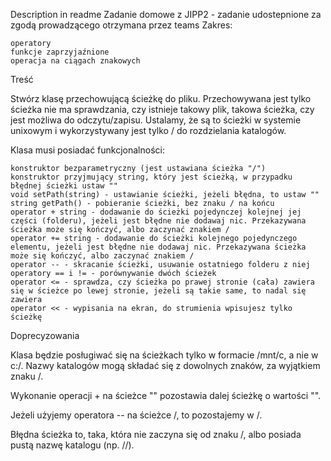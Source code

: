 
Description in readme
Zadanie domowe z JIPP2 - zadanie udostepnione za zgodą prowadzącego otrzymana przez teams
Zakres:

    operatory
    funkcje zaprzyjaźnione
    operacja na ciągach znakowych

Treść

Stwórz klasę przechowującą ścieżkę do pliku. Przechowywana jest tylko ścieżka nie ma sprawdzania, czy istnieje takowy plik, takowa ścieżka, czy jest możliwa do odczytu/zapisu. Ustalamy, że są to ścieżki w systemie unixowym i wykorzystywany jest tylko / do rozdzielania katalogów.

Klasa musi posiadać funkcjonalności:

    konstruktor bezparametryczny (jest ustawiana ścieżka "/")
    konstruktor przyjmujący string, który jest ścieżką, w przypadku błędnej ścieżki ustaw ""
    void setPath(string) - ustawianie ścieżki, jeżeli błędna, to ustaw ""
    string getPath() - pobieranie ścieżki, bez znaku / na końcu
    operator + string - dodawanie do ścieżki pojedynczej kolejnej jej części (folderu), jeżeli jest błędne nie dodawaj nic. Przekazywana ścieżka może się kończyć, albo zaczynać znakiem /
    operator += string - dodawanie do ścieżki kolejnego pojedynczego elementu, jeżeli jest błędne nie dodawaj nic. Przekazywana ścieżka może się kończyć, albo zaczynać znakiem /
    operator -- - skracanie ścieżki, usuwanie ostatniego folderu z niej
    operatory == i != - porównywanie dwóch ścieżek
    operator <= - sprawdza, czy ścieżka po prawej stronie (cała) zawiera się w ścieżce po lewej stronie, jeżeli są takie same, to nadal się zawiera
    operator << - wypisania na ekran, do strumienia wpisujesz tylko ścieżkę

Doprecyzowania

Klasa będzie posługiwać się na ścieżkach tylko w formacie /mnt/c, a nie w c:/. Nazwy katalogów mogą składać się z dowolnych znaków, za wyjątkiem znaku /.

Wykonanie operacji + na ścieżce "" pozostawia dalej ścieżkę o wartości "".

Jeżeli użyjemy operatora -- na ścieżce /, to pozostajemy w /.

Błędna ścieżka to, taka, która nie zaczyna się od znaku /, albo posiada pustą nazwę katalogu (np. //).
